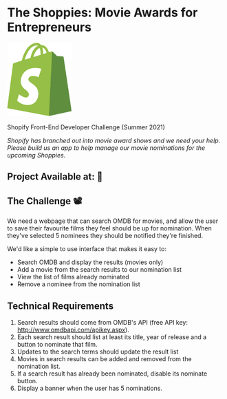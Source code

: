 # The Shoppies: Movie Awards for Entrepreneurs

<img src="./src/images/shopify-logo.png" width="150">

Shopify Front-End Developer Challenge (Summer 2021)

*Shopify has branched out into movie award shows and we need your help. Please build us an app to help manage our movie nominations for the upcoming Shoppies.*

## Project Available at: 🔗

## The Challenge 📽️
We need a webpage that can search OMDB for movies, and allow the user to save their favourite films they feel should be up for nomination. When they've selected 5 nominees they should be notified they're finished.

We'd like a simple to use interface that makes it easy to:
* Search OMDB and display the results (movies only)
* Add a movie from the search results to our nomination list
* View the list of films already nominated
* Remove a nominee from the nomination list

## Technical Requirements
1. Search results should come from OMDB's API (free API key: http://www.omdbapi.com/apikey.aspx).
2. Each search result should list at least its title, year of release and a button to nominate that film.
3. Updates to the search terms should update the result list
4. Movies in search results can be added and removed from the nomination list.
5. If a search result has already been nominated, disable its nominate button.
6. Display a banner when the user has 5 nominations.
